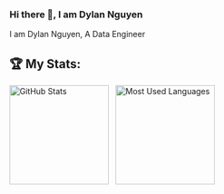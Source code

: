 ### Hi there 👋, I am Dylan Nguyen

I am Dylan Nguyen, A Data Engineer 


## 🏆 My Stats:

<p>
    <img height=175 alt="GitHub Stats" src="https://github-readme-stats.vercel.app/api?username=Dylan1301&show_icons=true&count_private=true&theme=dark" />&nbsp;&nbsp;
    <img height=175 alt="Most Used Languages" src="https://github-readme-stats.vercel.app/api/top-langs/?username=Dylan1301&layout=compact&theme=dark" />&nbsp;&nbsp;
</p>
